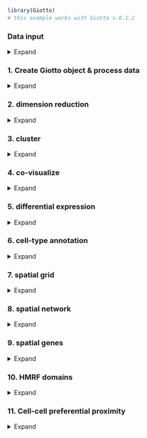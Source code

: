 
<!-- mouse_cortex_1_simple.md is generated from mouse_cortex_1_simple.Rmd Please edit that file -->

``` r
library(Giotto)
# this example works with Giotto v.0.1.2
```

### Data input

<details>

<summary>Expand</summary>  

[Wang et al.](https://science.sciencemag.org/content/361/6400/eaat5691)
created a 3D spatial expression dataset consisting of 28 genes from
32,845 single cells acquired over multiple rounds in visual cortex
STARmap volumes.

![](./starmap_3D_data.png) .

``` r
STARMAP_data_folder = '/Volumes/Ruben_Seagate/Dropbox/Projects/GC_lab/Ruben_Dries/190225_spatial_package/Data/Starmap_data/'
expr = read.table(paste0(STARMAP_data_folder, '/', 'STARmap_3D_data_expression.txt'))
cell_loc = read.table(paste0(STARMAP_data_folder, '/', 'STARmap_3D_data_cell_locations.txt'))
```

-----

</details>

### 1\. Create Giotto object & process data

<details>

<summary>Expand</summary>  

``` r
# create
STAR_test <- createGiottoObject(raw_exprs = expr, spatial_locs = cell_loc)

# check distributions, test different thresholds and filter
filterDistributions(STAR_test, detection = 'genes', show_plot = F)
filterDistributions(STAR_test, detection = 'cells', show_plot = F)
filterCombinations(STAR_test,
                   expression_thresholds = c(1, 2),
                   gene_det_in_min_cells = c(20000, 30000),
                   min_det_genes_per_cell = c(20, 25))
STAR_test <- filterGiotto(gobject = STAR_test,
                          gene_det_in_min_cells = 20000,
                          min_det_genes_per_cell = 20)

## normalize & adjust
STAR_test <- normalizeGiotto(gobject = STAR_test, scalefactor = 10000, verbose = T)
STAR_test <- addStatistics(gobject = STAR_test)
STAR_test <- adjustGiottoMatrix(gobject = STAR_test, expression_values = c('normalized'),
                                batch_columns = NULL, covariate_columns = c('nr_genes', 'total_expr'),
                                return_gobject = TRUE,
                                update_slot = c('custom'))
```

Data can be presented in 3D for both the spatial (if captured in 3D) and
expression space. Output is generated by plotly and can be saved as an
html widget as show belown. These html widgets can be opened again in
any browser for further exploration and to generate static figures. For
this example we will only present static figures for each interactive 3D
plot.

``` r
real_3D = visPlot(gobject = STAR_test,
                  sdimx = "sdimx", sdimy = "sdimy", sdimz = "sdimz",
                  point_size = 1, axis_scale = "real", z_ticks = 2)
htmlwidgets::saveWidget(plotly::as_widget(real_3D), file = paste0(gobject_folder,'/', 'starmap_real_3D.html'))

cube_3D = visPlot(gobject = STAR_test,
                  sdimx = "sdimx", sdimy = "sdimy", sdimz = "sdimz",
                  point_size = 1, axis_scale = "cube", z_ticks = 2)
htmlwidgets::saveWidget(plotly::as_widget(cube_3D), file = paste0(gobject_folder,'/', 'starmap_cube_3D.html'))
```

Real scale 3D image: ![](./figures/3D_real_presentation.png)

Cube scale 3D image: ![](./figures/3D_cube_presentation.png)

-----

</details>

### 2\. dimension reduction

<details>

<summary>Expand</summary>  

``` r
STAR_test <- calculateHVG(gobject = STAR_test, method = 'cov_groups', zscore_threshold = 0.5, nr_expression_groups = 3)
# use all genes (= default)
STAR_test <- runPCA(gobject = STAR_test, genes_to_use = NULL, scale_unit = F)
signPCA(STAR_test)
STAR_test <- runUMAP(STAR_test, dimensions_to_use = 1:8, n_components = 3, n_threads = 4)
```

-----

</details>

### 3\. cluster

<details>

<summary>Expand</summary>  

``` r

## sNN network (default)
STAR_test <- createNearestNetwork(gobject = STAR_test, dimensions_to_use = 1:8, k = 15)
## Leiden clustering
STAR_test <- doLeidenCluster(gobject = STAR_test, resolution = 0.2, n_iterations = 1000,
                             name = 'leiden_0.2',
                             python_path = "/Users/rubendries/Bin/anaconda3/envs/py36/bin/python")
```

``` r
STAR_UMAP <- plotUMAP(gobject = STAR_test, cell_color = 'leiden_0.2', 
                      point_size = 1.5,
                      plot_method = "plotly",
                      show_NN_network = T, 
                      edge_alpha = 0.05,
                      dim1_to_use = 1,
                      dim2_to_use = 2,
                      dim3_to_use = 3)
htmlwidgets::saveWidget(plotly::as_widget(STAR_UMAP), file = paste0(cluster_folder,'/', 'cluster_UMAP.html'))
```

3D UMAP plot: ![](./figures/UMAP_cluster_SNN.png)

-----

</details>

### 4\. co-visualize

<details>

<summary>Expand</summary>  

``` r
coPlot = visSpatDimPlot(gobject = STAR_test,
                        cell_color = 'leiden_0.2',
                        dim3_to_use = 3,
                        sdimz = "sdimz",
                        axis_scale = "real",
                        z_ticks = 2,
                        dim_point_size = 1,
                        spatial_point_size = 1,
                        show_NN_network = F)
htmlwidgets::saveWidget(plotly::as_widget(coPlot), file = paste0(covis_folder,'/', 'coPlot.html'))
```

Co-visualzation: ![](./figures/covisual_plot.png)

-----

</details>

### 5\. differential expression

<details>

<summary>Expand</summary>  

``` r
markers = findMarkers_one_vs_all(gobject = STAR_test,
                                 method = 'gini',
                                 expression_values = 'normalized',
                                 cluster_column = 'leiden_0.2',
                                 min_genes = 5, rank_score = 2)
markers[, head(.SD, 4), by = 'cluster']


# violinplot
violinPlot(STAR_test, genes = unique(markers$genes), cluster_column = 'leiden_0.2')

# individual genes and cells heatmap
plotHeatmap(STAR_test, genes = STAR_test@gene_ID, cluster_column = 'leiden_0.2',
            legend_nrows = 2, expression_values = 'scaled',
            cluster_order = 'correlation', gene_order = 'correlation', show_plot = F)

# individual genes and average cluster heatmap
plotMetaDataHeatmap(STAR_test, expression_values = 'scaled',
                    metadata_cols = c('leiden_0.2'))
```

violinplot: ![](./figures/DEG_violinplot.png)

Heatmap cells: ![](./figures/DEG_heatmap_cells.png)

Heatmap clusters: ![](./figures/DEG_heatmap_clusters.png)

-----

</details>

### 6\. cell-type annotation

<details>

<summary>Expand</summary>  

``` r

## general cell types
clusters_cell_types_cortex = c('excit','excit','excit', 'inh', 'excit',
                               'other', 'other', 'other', 'inh', 'inh')
names(clusters_cell_types_cortex) = c(1:10)
STAR_test = annotateGiotto(gobject = STAR_test, annotation_vector = clusters_cell_types_cortex,
                           cluster_column = 'leiden_0.2', name = 'general_cell_types')

plotUMAP(STAR_test, plot_method = 'ggplot', cell_color = 'general_cell_types', point_size = 1.5)
plotMetaDataHeatmap(STAR_test, expression_values = 'scaled',
                    metadata_cols = c('general_cell_types'))
```

UMAP: ![](./figures/umap_general_cell_type.png)

Heatmap: ![](./figures/cluster_heatmap_general_cell_type.png)

``` r
## detailed cell types
clusters_cell_types_cortex = c('L5','L4','L2/3', 'PV', 'L6',
                               'Astro', 'Olig1', 'Olig2', 'Calretinin', 'SST')
names(clusters_cell_types_cortex) = c(1:10)
STAR_test = annotateGiotto(gobject = STAR_test, annotation_vector = clusters_cell_types_cortex,
                         cluster_column = 'leiden_0.2', name = 'cell_types')



plotUMAP(STAR_test, plot_method = 'ggplot', cell_color = 'cell_types', point_size = 1.5)
plotMetaDataHeatmap(STAR_test, expression_values = 'scaled',
                    metadata_cols = c('cell_types'))
```

UMAP: ![](./figures/umap_cell_type.png)

Heatmap: ![](./figures/cluster_heatmap_cell_type.png)

``` r
# create consistent color code
mynames = unique(pDataDT(STAR_test)$cell_types)
mycolorcode = Giotto:::getDistinctColors(n = 10)
names(mycolorcode) = mynames

## all cell types
realCellTypes =  visPlot(STAR_test, cell_color = 'cell_types', axis_scale = 'real',
                         sdimx = 'sdimx', sdimy = 'sdimy', sdimz = 'sdimz',
                         show_grid = F, cell_color_code = mycolorcode)
htmlwidgets::saveWidget(plotly::as_widget(realCellTypes), file = paste0(annotation_folder,'/', 'realCellTypes.html'))

## excitatory neurons
excit = visPlot(STAR_test, cell_color = 'cell_types', plot_method = 'plotly',
        sdimx = 'sdimx', sdimy = 'sdimy', sdimz = 'sdimz', axis_scale = 'real',
        select_cell_groups = c('L6','L5','L4','L2/3'),
        show_grid = F, cell_color_code = mycolorcode)
htmlwidgets::saveWidget(plotly::as_widget(excit), file = paste0(annotation_folder,'/', 'realCellTypes_excit.html'))

## inhibitory neurons
inhib = visPlot(STAR_test, cell_color = 'cell_types', plot_method = 'plotly',
        sdimx = 'sdimx', sdimy = 'sdimy', sdimz = 'sdimz', axis_scale = 'real',
        select_cell_groups = c('PV','Calretinin', 'SST'),
        show_grid = F, cell_color_code = mycolorcode)
htmlwidgets::saveWidget(plotly::as_widget(inhib), file = paste0(annotation_folder,'/', 'realCellTypes_inh.html'))

## other cell types
other = visPlot(STAR_test, cell_color = 'cell_types', plot_method = 'plotly',
        sdimx = 'sdimx', sdimy = 'sdimy', sdimz = 'sdimz', axis_scale = 'real',
        select_cell_groups = c('Astro', 'Olig1', 'Olig2'),
        show_grid = F, cell_color_code = mycolorcode)
htmlwidgets::saveWidget(plotly::as_widget(other), file = paste0(annotation_folder,'/', 'realCellTypes_other.html'))
```

All cells: ![](./figures/all_cell_types.png)

Excitatory neurons: ![](./figures/excit_cell_types.png)

Inhibitory neurons: ![](./figures/inh_cell_types.png)

Other cell types: ![](./figures/other_cell_types.png)

-----

</details>

### 7\. spatial grid

<details>

<summary>Expand</summary>  

``` r

## spatial grid
STAR_test <- createSpatialGrid(gobject = STAR_test,
                               sdimx_stepsize = 100,
                               sdimy_stepsize = 100,
                               sdimz_stepsize = 20,
                               minimum_padding = 0)

mycolorcode = c('red', 'blue')
names(mycolorcode) = c("L2/3", "L6")
visPlot(STAR_test, cell_color = 'cell_types', sdimx = 'sdimx', sdimy = 'sdimy',
        show_grid = T, spatial_grid_name = 'large_grid', point_size = 3, plot_method = 'ggplot',
        select_cell_groups = c("L2/3", "L6"), other_cells_alpha = 1, cell_color_code = mycolorcode)
```

Spatial grid and selection example: ![](./figures/gridplot.png)

``` r
#### spatial patterns ####
pattern_VC = detectSpatialPatterns(gobject = STAR_test, 
                                   expression_values = 'normalized',
                                   spatial_grid_name = 'spatial_grid',
                                   min_cells_per_grid = 5, 
                                   scale_unit = T, 
                                   PC_zscore = 1, 
                                   show_plot = T)
```

``` r
dim3_pattern = showPattern(pattern_VC,  plot_dim = 3, point_size = 4)
htmlwidgets::saveWidget(plotly::as_widget(dim3_pattern), file = paste0(grid_folder,'/', 'dim3_pattern.html'))
```

Top view of pattern:

![](./figures/pattern_top_view.png)

Layered view (cells) of pattern:

![](./figures/pattern_layered_view.png)

Genes associated with pattern:

``` r
showPatternGenes(pattern_VC, dimension = 1)
```

![](./figures/patterngenes.png)

-----

</details>

### 8\. spatial network

<details>

<summary>Expand</summary>  

``` r

## create spatial networks based on k and/or distance from centroid
STAR_test <- createSpatialNetwork(gobject = STAR_test, k = 3)
```

``` r
networkplot = visPlot(gobject = STAR_test, show_network = T,
        sdimx = "sdimx",sdimy = "sdimy",sdimz = "sdimz",
        network_color = 'blue', spatial_network_name = 'spatial_network',axis_scale = "real",z_ticks = 2,
        point_size = 4, cell_color = 'cell_types')
htmlwidgets::saveWidget(plotly::as_widget(networkplot), file = paste0(spatnet_folder,'/', 'networkplot.html'))
```

Zoom out 3D network:  
![](./figures/network_zoomOUT.png)

Zoom in 3D network:  
![](./figures/network_zoomIN.png) \*\*\*

</details>

### 9\. spatial genes

<details>

<summary>Expand</summary>  

``` r
kmtest = binGetSpatialGenes(STAR_test, bin_method = 'kmeans',
                            do_fisher_test = F, community_expectation = 5,
                            spatial_network_name = 'spatial_network', verbose = T)

ranktest = binGetSpatialGenes(STAR_test, bin_method = 'rank',
                              do_fisher_test = F, community_expectation = 5,
                              spatial_network_name = 'spatial_network', verbose = T)
```

``` r
visSpatDimGenePlot(STAR_test, plot_method = 'ggplot',
                      genes = c('Cux2', 'Pcp4', 'Gja1', 'Mbp'), plot_alignment = 'vertical', cow_n_col = 4,
                      genes_high_color = 'red', genes_mid_color = 'white', genes_low_color = 'darkblue', midpoint = 8)
```

Spatial genes:  
![](./figures/spatial_genes.png)

-----

</details>

### 10\. HMRF domains

<details>

<summary>Expand</summary>  

Not available at this time.

-----

</details>

### 11\. Cell-cell preferential proximity

<details>

<summary>Expand</summary>  

![cell-cell](./cell_cell_neighbors.png)

``` r

## calculate frequently seen proximities
cell_proximities = cellProximityEnrichment(gobject = STAR_test,
                                           cluster_column = 'cell_types',
                                           spatial_network_name = 'spatial_network',
                                           number_of_simulations = 400)

cellProximityBarplot(CPscore = cell_proximities, min_orig_ints = 5, min_sim_ints = 5)
cellProximityHeatmap(CPscore = cell_proximities, order_cell_types = T, scale = T)
```

barplot:  
![](./figures/cell_proximity_barplot.png)

heatmap:  
![](./figures/cell_proximity_heatmap.png)

``` r
STAR_astro_pv <- cellProximityVisPlot(gobject = STAR_test, interaction_name = "Astro-PV", spatial_network_name = 'spatial_network',
                                      axis_scale = 'real', 
                                   cluster_column = 'cell_types',
                                   sdimx = "sdimx",sdimy = "sdimy",sdimz = "sdimz",
                                   show_other_cells = F,
                                   cell_color = 'cell_types', 
                                   show_network = T,
                                   network_color = 'blue', 
                                   point_size_select = 4)
htmlwidgets::saveWidget(plotly::as_widget(STAR_astro_pv), file = paste0(cellproxim_folder,'/', 'STAR_astro_pv.html'))
```

Astroycte - PV inhibitory neurons:

Zoom out of selected cell-cell interactions:
![](./figures/interaction_zoomOUT.png)

Zoom in of selected cell-cell interactions:
![](./figures/interaction_zoomIN.png)

-----

</details>
